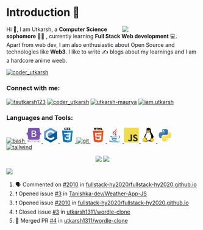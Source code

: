 # Introduction 👋

<img align="right" src="https://github.com/utkarsh1311/Utkarsh1311/blob/master/img/NUX_Octodex.gif" width="200"/>

Hi 👋, I am Utkarsh, a **Computer Science sophomore** 👨‍🎓 , currently learning **Full Stack Web development** 💻.</br>
Apart from web dev, I am also enthusiastic about Open Source and technologies like **Web3**. 
I like to write ✍️ blogs about my learnings and I am a hardcore anime weeb.

<p align="left"> <a href="https://twitter.com/coder_utkarsh" target="blank"><img src="https://img.shields.io/twitter/follow/coder_utkarsh?logo=twitter&style=for-the-badge" alt="coder_utkarsh" /></a> </p>

<h3 align="left">Connect with me:</h3>
<p align="left">
<a href="https://dev.to/itsutkarsh123" target="blank"><img align="center" src="https://cdn.jsdelivr.net/npm/simple-icons@3.0.1/icons/dev-dot-to.svg" alt="itsutkarsh123" height="30" width="40" /></a>
<a href="https://twitter.com/coder_utkarsh" target="blank"><img align="center" src="https://raw.githubusercontent.com/rahuldkjain/github-profile-readme-generator/master/src/images/icons/Social/twitter.svg" alt="coder_utkarsh" height="30" width="40" /></a>
<a href="https://linkedin.com/in/utkarsh-maurya" target="blank"><img align="center" src="https://raw.githubusercontent.com/rahuldkjain/github-profile-readme-generator/master/src/images/icons/Social/linked-in-alt.svg" alt="utkarsh-maurya" height="30" width="40" /></a>
<a href="https://instagram.com/iam.utkarsh" target="blank"><img align="center" src="https://raw.githubusercontent.com/rahuldkjain/github-profile-readme-generator/master/src/images/icons/Social/instagram.svg" alt="iam.utkarsh" height="30" width="40" /></a>
</p>

<h3 align="left">Languages and Tools:</h3>
<p align="left"> <a href="https://www.gnu.org/software/bash/" target="_blank"> <img src="https://upload.wikimedia.org/wikipedia/commons/4/4b/Bash_Logo_Colored.svg" alt="bash" width="40" height="40"/> </a> <a href="https://getbootstrap.com" target="_blank"> <img src="https://raw.githubusercontent.com/devicons/devicon/master/icons/bootstrap/bootstrap-plain-wordmark.svg" alt="bootstrap" width="40" height="40"/> </a> <a href="https://www.cprogramming.com/" target="_blank"> <img src="https://raw.githubusercontent.com/devicons/devicon/master/icons/c/c-original.svg" alt="c" width="40" height="40"/> </a> <a href="https://www.w3schools.com/css/" target="_blank"> <img src="https://raw.githubusercontent.com/devicons/devicon/master/icons/css3/css3-original-wordmark.svg" alt="css3" width="40" height="40"/> </a> <a href="https://git-scm.com/" target="_blank"> <img src="https://www.vectorlogo.zone/logos/git-scm/git-scm-icon.svg" alt="git" width="40" height="40"/> </a> <a href="https://www.w3.org/html/" target="_blank"> <img src="https://raw.githubusercontent.com/devicons/devicon/master/icons/html5/html5-original-wordmark.svg" alt="html5" width="40" height="40"/> </a> <a href="https://www.java.com" target="_blank"> <img src="https://raw.githubusercontent.com/devicons/devicon/master/icons/java/java-original.svg" alt="java" width="40" height="40"/> </a> <a href="https://developer.mozilla.org/en-US/docs/Web/JavaScript" target="_blank"> <img src="https://raw.githubusercontent.com/devicons/devicon/master/icons/javascript/javascript-original.svg" alt="javascript" width="40" height="40"/> </a> <a href="https://www.linux.org/" target="_blank"> <img src="https://raw.githubusercontent.com/devicons/devicon/master/icons/linux/linux-original.svg" alt="linux" width="40" height="40"/> </a> <a href="https://www.python.org" target="_blank"> <img src="https://raw.githubusercontent.com/devicons/devicon/master/icons/python/python-original.svg" alt="python" width="40" height="40"/> </a> <a href="https://tailwindcss.com/" target="_blank" rel="noreferrer"> <img src="https://www.vectorlogo.zone/logos/tailwindcss/tailwindcss-icon.svg" alt="tailwind" width="40" height="40"/> </a>
 </p>
<p align="center">
<img height="180em" src="https://github-readme-stats-eight-theta.vercel.app/api?username=utkarsh1311&show_icons=true&theme=algolia&include_all_commits=true&count_private=true"/>
<img height="180em" src="https://github-readme-stats-eight-theta.vercel.app/api/top-langs/?username=utkarsh1311&layout=compact&langs_count=8&theme=algolia"/>
</p>
<img src="https://activity-graph.herokuapp.com/graph?username=utkarsh1311&bg_color=0f2d3d&color=1cadfb&line=1cadfb&point=1cadfb&area=true&hide_border=true">


<!--START_SECTION:activity-->
1. 🗣 Commented on [#2010](https://github.com/fullstack-hy2020/fullstack-hy2020.github.io/issues/2010) in [fullstack-hy2020/fullstack-hy2020.github.io](https://github.com/fullstack-hy2020/fullstack-hy2020.github.io)
2. ❗️ Opened issue [#3](https://github.com/Tanishka-dev/Weather-App-JS/issues/3) in [Tanishka-dev/Weather-App-JS](https://github.com/Tanishka-dev/Weather-App-JS)
3. ❗️ Opened issue [#2010](https://github.com/fullstack-hy2020/fullstack-hy2020.github.io/issues/2010) in [fullstack-hy2020/fullstack-hy2020.github.io](https://github.com/fullstack-hy2020/fullstack-hy2020.github.io)
4. ❗️ Closed issue [#3](https://github.com/utkarsh1311/wordle-clone/issues/3) in [utkarsh1311/wordle-clone](https://github.com/utkarsh1311/wordle-clone)
5. 🎉 Merged PR [#4](https://github.com/utkarsh1311/wordle-clone/pull/4) in [utkarsh1311/wordle-clone](https://github.com/utkarsh1311/wordle-clone)
<!--END_SECTION:activity-->
